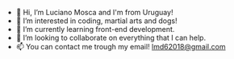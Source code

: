 - 👋 Hi, I’m Luciano Mosca and I'm from Uruguay!
- 👀 I’m interested in coding, martial arts and dogs!
- 🌱 I’m currently learning front-end development.
- 💞️ I’m looking to collaborate on everything that I can help.
- 📫 You can contact me trough my email! lmd62018@gmail.com

<!---
LucianoMosca/LucianoMosca is a ✨ special ✨ repository because its `README.md` (this file) appears on your GitHub profile.
You can click the Preview link to take a look at your changes.
--->
